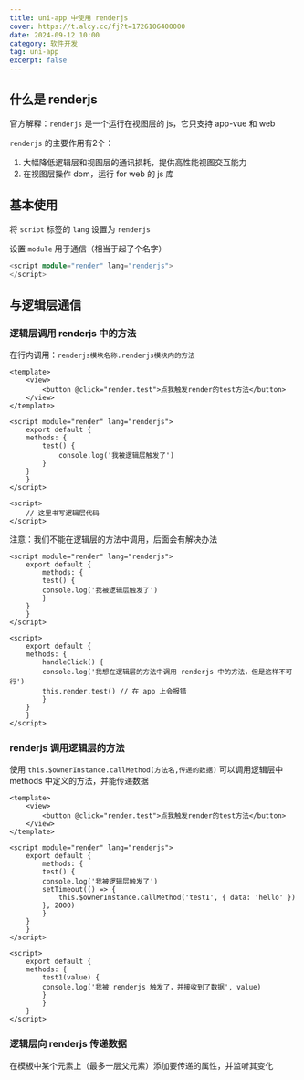 ```yaml
---
title: uni-app 中使用 renderjs
cover: https://t.alcy.cc/fj?t=1726106400000
date: 2024-09-12 10:00
category: 软件开发
tag: uni-app
excerpt: false
---
```

## 什么是 renderjs

官方解释：`renderjs` 是一个运行在视图层的 js，它只支持 app-vue 和 web

`renderjs` 的主要作用有2个：

1. 大幅降低逻辑层和视图层的通讯损耗，提供高性能视图交互能力
2. 在视图层操作 dom，运行 for web 的 js 库

## 基本使用

将 `script` 标签的 `lang` 设置为 `renderjs`

设置 `module` 用于通信（相当于起了个名字）

```v
<script module="render" lang="renderjs">
</script>
```

## 与逻辑层通信

### 逻辑层调用 renderjs 中的方法

在行内调用：`renderjs模块名称.renderjs模块内的方法`

```vue
<template>
    <view>
        <button @click="render.test">点我触发render的test方法</button>
    </view>
</template>

<script module="render" lang="renderjs">
    export default {
	methods: {
	    test() {
	        console.log('我被逻辑层触发了')
	    }
	}
    }
</script>

<script>
	// 这里书写逻辑层代码
</script>
```

注意：我们不能在逻辑层的方法中调用，后面会有解决办法

```vue
<script module="render" lang="renderjs">
    export default {
        methods: {
	    test() {
		console.log('我被逻辑层触发了')
	    }
	}
    }
</script>

<script>
    export default {
	methods: {
	    handleClick() {
		console.log('我想在逻辑层的方法中调用 renderjs 中的方法，但是这样不可行')
		this.render.test() // 在 app 上会报错
	    }
	}
    }
</script>
```

### renderjs 调用逻辑层的方法

使用 `this.$ownerInstance.callMethod(方法名,传递的数据)` 可以调用逻辑层中 methods 中定义的方法，并能传递数据

```vue
<template>
    <view>
        <button @click="render.test">点我触发render的test方法</button>
    </view>
</template>

<script module="render" lang="renderjs">
    export default {
        methods: {
	    test() {
		console.log('我被逻辑层触发了')
		setTimeout(() => {
		    this.$ownerInstance.callMethod('test1', { data: 'hello' })
		}, 2000)
	    }
	}
    }
</script>

<script>
    export default {
	methods: {
	    test1(value) {
		console.log('我被 renderjs 触发了，并接收到了数据', value)
	    }
        }
    }
</script>
```

### 逻辑层向 renderjs 传递数据

在模板中某个元素上（最多一层父元素）添加要传递的属性，并监听其变化

```vue

```
